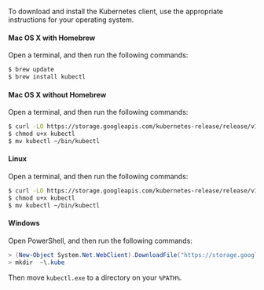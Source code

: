 To download and install the Kubernetes client, use the appropriate instructions for your operating system.

#### Mac OS X with Homebrew

Open a terminal, and then run the following commands:

```bash
$ brew update
$ brew install kubectl
```

#### Mac OS X without Homebrew

Open a terminal, and then run the following commands:

```bash
$ curl -LO https://storage.googleapis.com/kubernetes-release/release/v1.4.5/bin/darwin/amd64/kubectl
$ chmod u+x kubectl
$ mv kubectl ~/bin/kubectl
```

#### Linux

Open a terminal, and then run the following commands:

```bash
$ curl -LO https://storage.googleapis.com/kubernetes-release/release/v1.4.5/bin/linux/amd64/kubectl
$ chmod u+x kubectl
$ mv kubectl ~/bin/kubectl
```

#### Windows
Open PowerShell, and then run the following commands:

```powershell
> (New-Object System.Net.WebClient).DownloadFile("https://storage.googleapis.com/kubernetes-release/release/v1.4.5/bin/windows/amd64/kubectl.exe", "$pwd\kubectl.exe")
> mkdir  ~\.kube
```

Then move `kubectl.exe` to a directory on your `%PATH%`.
